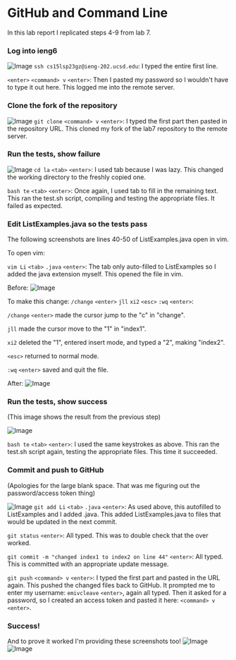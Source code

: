 # GitHub and Command Line
In this lab report I replicated steps 4-9 from lab 7.

### Log into ieng6
![Image](https://emivcleave.github.io/cse15l-lab-reports/LR4-1.png)
`ssh cs15lsp23gz@ieng-202.ucsd.edu`:
I typed the entire first line.

`<enter>` `<command> v` `<enter>`:
Then I pasted my password so I wouldn't have to type it out here.
This logged me into the remote server.

### Clone the fork of the repository
![Image](https://emivcleave.github.io/cse15l-lab-reports/LR4-2.png)
`git clone` `<command> v` `<enter>`:
I typed the first part then pasted in the repository URL.
This cloned my fork of the lab7 repository to the remote server.

### Run the tests, show failure
![Image](https://emivcleave.github.io/cse15l-lab-reports/LR4-3.png)
`cd la` `<tab>` `<enter>`:
I used tab because I was lazy.
This changed the working directory to the freshly copied one.

`bash te` `<tab>` `<enter>`:
Once again, I used tab to fill in the remaining text.
This ran the test.sh script, compiling and testing the appropriate files. It failed as expected.

### Edit ListExamples.java so the tests pass
The following screenshots are lines 40-50 of ListExamples.java open in vim.

To open vim:

`vim Li` `<tab>` `.java` `<enter>`:
The tab only auto-filled to ListExamples so I added the java extension myself.
This opened the file in vim.

Before:
![Image](https://emivcleave.github.io/cse15l-lab-reports/LR4-vim-before.png)

To make this change:
`/change` `<enter>` `jll` `xi2` `<esc>` `:wq` `<enter>`:

`/change` `<enter>` made the cursor jump to the "c" in "change".

`jll` made the cursor move to the "1" in "index1".

`xi2` deleted the "1", entered insert mode, and typed a "2", making "index2".

`<esc>` returned to normal mode.

`:wq` `<enter>` saved and quit the file.

After:
![Image](https://emivcleave.github.io/cse15l-lab-reports/LR4-vim-after.png)

### Run the tests, show success
(This image shows the result from the previous step)

![Image](https://emivcleave.github.io/cse15l-lab-reports/LR4-4.png)

`bash te` `<tab>` `<enter>`:
I used the same keystrokes as above.
This ran the test.sh script again, testing the appropriate files. 
This time it succeeded.

### Commit and push to GitHub
(Apologies for the large blank space. That was me figuring out the password/access token thing)

![Image](https://emivcleave.github.io/cse15l-lab-reports/LR4-5.png)
`git add Li` `<tab>` `.java` `<enter>`:
As used above, this autofilled to ListExamples and I added .java.
This added ListExamples.java to files that would be updated in the next commit.

`git status` `<enter>`:
All typed. This was to double check that the over worked.

`git commit -m "changed index1 to index2 on line 44"` `<enter>`:
All typed. This is committed with an appropriate update message.

`git push` `<command> v` `<enter>`:
I typed the first part and pasted in the URL again.
This pushed the changed files back to GitHub.
It prompted me to enter my username: `emivcleave` `<enter>`, again all typed.
Then it asked for a password, so I created an access token and pasted it here: `<command> v` `<enter>`.

### Success!
And to prove it worked I'm providing these screenshots too!
![Image](https://emivcleave.github.io/cse15l-lab-reports/LR4-6.png)
![Image](https://emivcleave.github.io/cse15l-lab-reports/LR4-7.png)
